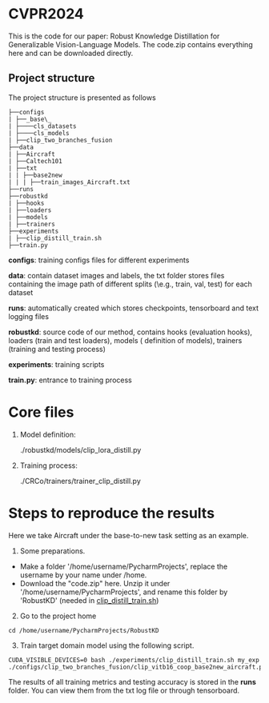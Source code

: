# CVPR2024
This is the code for our paper: Robust Knowledge Distillation for Generalizable Vision-Language Models.  The code.zip contains everything here and can be downloaded directly.

## Project structure

The project structure is presented as follows

```
├──configs
| ├──_base\_
| ├────cls_datasets
| ├────cls_models
| ├──clip_two_branches_fusion
├──data
| ├──Aircraft
| ├──Caltech101
| ├──txt
| | ├──base2new
| | | ├──train_images_Aircraft.txt
├──runs
├──robustkd
| ├──hooks
| ├──loaders
| ├──models
| ├──trainers
├──experiments
| ├──clip_distill_train.sh
├──train.py
```

**configs**: training configs files for different experiments

**data**: contain dataset images and labels, the txt folder stores files containing the image path of different splits (\e.g., train, val, test) for each dataset

**runs**: automatically created which stores checkpoints, tensorboard and text logging files

**robustkd**: source code of our method, contains hooks (evaluation hooks), loaders (train and test loaders), models (
definition of models), trainers (training and testing process)

**experiments**: training scripts

**train.py**: entrance to training process

# Core files

1. Model definition:

   ./robustkd/models/clip_lora_distill.py

2. Training process:

   ./CRCo/trainers/trainer_clip_distill.py

# Steps to reproduce the results

Here we take Aircraft under the base-to-new task setting as an example.

1. Some preparations.

- Make a folder '/home/username/PycharmProjects', replace the username by your name under /home.
- Download the "code.zip" here. Unzip it under '/home/username/PycharmProjects', and rename this folder by 'RobustKD' (needed in [clip_distill_train.sh](experiments%2Fclip_distill_train.sh))

2. Go to the project home

```
cd /home/username/PycharmProjects/RobustKD
```

3. Train target domain model using the following script.

```
CUDA_VISIBLE_DEVICES=0 bash ./experiments/clip_distill_train.sh my_exp ./configs/clip_two_branches_fusion/clip_vitb16_coop_base2new_aircraft.py
```

The results of all training metrics and testing accuracy is stored in the **runs** folder. You can view them from the txt log file or through tensorboard.
